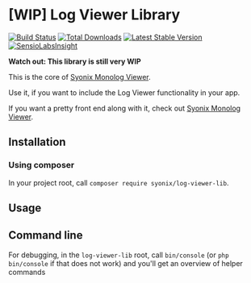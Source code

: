 # [WIP] Log Viewer Library
[![Build Status](https://travis-ci.org/Syonix/log-viewer-lib.svg?branch=master)](https://travis-ci.org/Syonix/log-viewer-lib)
[![Total Downloads](https://poser.pugx.org/syonix/log-viewer-lib/downloads.png)](https://packagist.org/packages/syonix/log-viewer-lib)
[![Latest Stable Version](https://poser.pugx.org/syonix/log-viewer-lib/v/stable.png)](https://packagist.org/packages/syonix/log-viewer-lib)
[![SensioLabsInsight](https://insight.sensiolabs.com/projects/5aabca9b-8798-44f6-ab28-e87327a73543/mini.png)](https://insight.sensiolabs.com/projects/5aabca9b-8798-44f6-ab28-e87327a73543)

**Watch out: This library is still very WIP**

This is the core of [Syonix Monolog Viewer](https://github.com/Syonix/monolog-viewer).

Use it, if you want to include the Log Viewer functionality in your app. 

If you want a pretty front end along with it, check out [Syonix Monolog Viewer](https://github.com/Syonix/monolog-viewer).

## Installation
### Using composer
In your project root, call `composer require syonix/log-viewer-lib`.

## Usage

## Command line
For debugging, in the `log-viewer-lib` root, call `bin/console` (or `php bin/console` if that does not work) and you'll get an overview of helper commands
